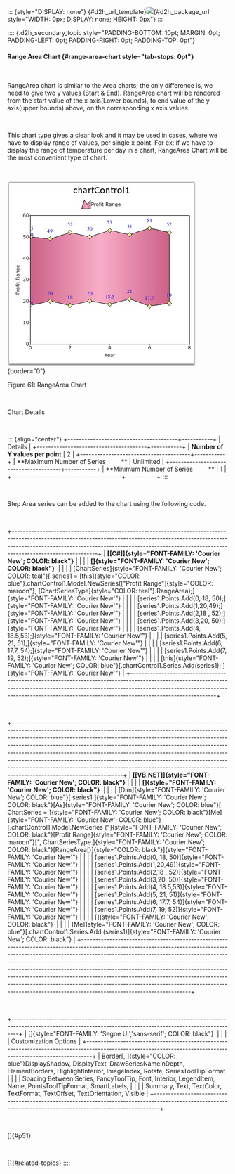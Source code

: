 ::: {style="DISPLAY: none"}
[](ms-xhelp:///?Id=d2h_url_template){#d2h_url_template}![](!package_url!){#d2h_package_url style="WIDTH: 0px; DISPLAY: none; HEIGHT: 0px"}
:::

:::: {.d2h_secondary_topic style="PADDING-BOTTOM: 10pt; MARGIN: 0pt; PADDING-LEFT: 0pt; PADDING-RIGHT: 0pt; PADDING-TOP: 0pt"}
#### Range Area Chart {#range-area-chart style="tab-stops: 0pt"}

 

RangeArea chart is similar to the Area charts; the only difference is, we need to give two y values (Start & End). RangeArea chart will be rendered from the start value of the x axis(Lower bounds), to end value of the y axis(upper bounds) above, on the corresponding x axis values.

 

This chart type gives a clear look and it may be used in cases, where we have to display range of values, per single x point. For ex: if we have to display the range of temperature per day in a chart, RangeArea Chart will be the most convenient type of chart.

 

![](ImagesExt/image84_63.jpg){border="0"}

Figure 61: RangeArea Chart

 

Chart Details

 

::: {align="center"}
+---------------------------------------+-----------+
| Details                                           |
+---------------------------------------+-----------+
| **Number of Y values per point**      | 2         |
+---------------------------------------+-----------+
| **Maximum Number of Series         ** | Unlimited |
+---------------------------------------+-----------+
| **Minimum Number of Series         ** | 1         |
+---------------------------------------+-----------+
:::

 

Step Area series can be added to the chart using the following code.

 

+------------------------------------------------------------------------------------------------------------------------------------------------------------------------------------------------------------------------------------------------------------------------+
| **[\[C#\]]{style="FONT-FAMILY: 'Courier New'; COLOR: black"}**                                                                                                                                                                                                         |
|                                                                                                                                                                                                                                                                        |
| **[]{style="FONT-FAMILY: 'Courier New'; COLOR: black"}**                                                                                                                                                                                                               |
|                                                                                                                                                                                                                                                                        |
| [ChartSeries]{style="FONT-FAMILY: 'Courier New'; COLOR: teal"}[ series1 = [this]{style="COLOR: blue"}.chartControl1.Model.NewSeries([\"Profit Range\"]{style="COLOR: maroon"}, [ChartSeriesType]{style="COLOR: teal"}.RangeArea);]{style="FONT-FAMILY: 'Courier New'"} |
|                                                                                                                                                                                                                                                                        |
| [series1.Points.Add(0, 18, 50);]{style="FONT-FAMILY: 'Courier New'"}                                                                                                                                                                                                   |
|                                                                                                                                                                                                                                                                        |
| [series1.Points.Add(1,20,49);]{style="FONT-FAMILY: 'Courier New'"}                                                                                                                                                                                                     |
|                                                                                                                                                                                                                                                                        |
| [series1.Points.Add(2,18 , 52);]{style="FONT-FAMILY: 'Courier New'"}                                                                                                                                                                                                   |
|                                                                                                                                                                                                                                                                        |
| [series1.Points.Add(3,20, 50);]{style="FONT-FAMILY: 'Courier New'"}                                                                                                                                                                                                    |
|                                                                                                                                                                                                                                                                        |
| [series1.Points.Add(4, 18.5,53);]{style="FONT-FAMILY: 'Courier New'"}                                                                                                                                                                                                  |
|                                                                                                                                                                                                                                                                        |
| [series1.Points.Add(5, 21, 51);]{style="FONT-FAMILY: 'Courier New'"}                                                                                                                                                                                                   |
|                                                                                                                                                                                                                                                                        |
| [series1.Points.Add(6, 17.7, 54);]{style="FONT-FAMILY: 'Courier New'"}                                                                                                                                                                                                 |
|                                                                                                                                                                                                                                                                        |
| [series1.Points.Add(7, 19, 52);]{style="FONT-FAMILY: 'Courier New'"}                                                                                                                                                                                                   |
|                                                                                                                                                                                                                                                                        |
| [this]{style="FONT-FAMILY: 'Courier New'; COLOR: blue"}[.chartControl1.Series.Add(series1); ]{style="FONT-FAMILY: 'Courier New'"}                                                                                                                                      |
+------------------------------------------------------------------------------------------------------------------------------------------------------------------------------------------------------------------------------------------------------------------------+

 

+---------------------------------------------------------------------------------------------------------------------------------------------------------------------------------------------------------------------------------------------------------------------------------------------------------------------------------------------------------------------------------------------------------------------------------------------------------------------------------------------------------------------------------------------------------------------------------------------------------+
| **[\[VB.NET\]]{style="FONT-FAMILY: 'Courier New'; COLOR: black"}**                                                                                                                                                                                                                                                                                                                                                                                                                                                                                                                                      |
|                                                                                                                                                                                                                                                                                                                                                                                                                                                                                                                                                                                                         |
| **[]{style="FONT-FAMILY: 'Courier New'; COLOR: black"}**                                                                                                                                                                                                                                                                                                                                                                                                                                                                                                                                                |
|                                                                                                                                                                                                                                                                                                                                                                                                                                                                                                                                                                                                         |
| [Dim]{style="FONT-FAMILY: 'Courier New'; COLOR: blue"}[ series1 ]{style="FONT-FAMILY: 'Courier New'; COLOR: black"}[As]{style="FONT-FAMILY: 'Courier New'; COLOR: blue"}[ ChartSeries = ]{style="FONT-FAMILY: 'Courier New'; COLOR: black"}[Me]{style="FONT-FAMILY: 'Courier New'; COLOR: blue"}[.chartControl1.Model.NewSeries (\"]{style="FONT-FAMILY: 'Courier New'; COLOR: black"}[Profit Range]{style="FONT-FAMILY: 'Courier New'; COLOR: maroon"}[\", ChartSeriesType.]{style="FONT-FAMILY: 'Courier New'; COLOR: black"}[RangeArea[)]{style="COLOR: black"}]{style="FONT-FAMILY: 'Courier New'"} |
|                                                                                                                                                                                                                                                                                                                                                                                                                                                                                                                                                                                                         |
| [series1.Points.Add(0, 18, 50)]{style="FONT-FAMILY: 'Courier New'"}                                                                                                                                                                                                                                                                                                                                                                                                                                                                                                                                     |
|                                                                                                                                                                                                                                                                                                                                                                                                                                                                                                                                                                                                         |
| [series1.Points.Add(1,20,49)]{style="FONT-FAMILY: 'Courier New'"}                                                                                                                                                                                                                                                                                                                                                                                                                                                                                                                                       |
|                                                                                                                                                                                                                                                                                                                                                                                                                                                                                                                                                                                                         |
| [series1.Points.Add(2,18 , 52)]{style="FONT-FAMILY: 'Courier New'"}                                                                                                                                                                                                                                                                                                                                                                                                                                                                                                                                     |
|                                                                                                                                                                                                                                                                                                                                                                                                                                                                                                                                                                                                         |
| [series1.Points.Add(3,20, 50)]{style="FONT-FAMILY: 'Courier New'"}                                                                                                                                                                                                                                                                                                                                                                                                                                                                                                                                      |
|                                                                                                                                                                                                                                                                                                                                                                                                                                                                                                                                                                                                         |
| [series1.Points.Add(4, 18.5,53)]{style="FONT-FAMILY: 'Courier New'"}                                                                                                                                                                                                                                                                                                                                                                                                                                                                                                                                    |
|                                                                                                                                                                                                                                                                                                                                                                                                                                                                                                                                                                                                         |
| [series1.Points.Add(5, 21, 51)]{style="FONT-FAMILY: 'Courier New'"}                                                                                                                                                                                                                                                                                                                                                                                                                                                                                                                                     |
|                                                                                                                                                                                                                                                                                                                                                                                                                                                                                                                                                                                                         |
| [series1.Points.Add(6, 17.7, 54)]{style="FONT-FAMILY: 'Courier New'"}                                                                                                                                                                                                                                                                                                                                                                                                                                                                                                                                   |
|                                                                                                                                                                                                                                                                                                                                                                                                                                                                                                                                                                                                         |
| [series1.Points.Add(7, 19, 52)]{style="FONT-FAMILY: 'Courier New'"}                                                                                                                                                                                                                                                                                                                                                                                                                                                                                                                                     |
|                                                                                                                                                                                                                                                                                                                                                                                                                                                                                                                                                                                                         |
| []{style="FONT-FAMILY: 'Courier New'; COLOR: black"}                                                                                                                                                                                                                                                                                                                                                                                                                                                                                                                                                    |
|                                                                                                                                                                                                                                                                                                                                                                                                                                                                                                                                                                                                         |
| [Me]{style="FONT-FAMILY: 'Courier New'; COLOR: blue"}[.chartControl1.Series.Add (series1)]{style="FONT-FAMILY: 'Courier New'; COLOR: black"}                                                                                                                                                                                                                                                                                                                                                                                                                                                            |
+---------------------------------------------------------------------------------------------------------------------------------------------------------------------------------------------------------------------------------------------------------------------------------------------------------------------------------------------------------------------------------------------------------------------------------------------------------------------------------------------------------------------------------------------------------------------------------------------------------+

 

+--------------------------------------------------------------------------------------------------------------------------------------------------------------+
| []{style="FONT-FAMILY: 'Segoe UI','sans-serif'; COLOR: black"}                                                                                               |
|                                                                                                                                                              |
| Customization Options                                                                                                                                        |
+--------------------------------------------------------------------------------------------------------------------------------------------------------------+
| Border[, ]{style="COLOR: blue"}DisplayShadow, DisplayText, DrawSeriesNameInDepth, ElementBorders, HighlightInterior, ImageIndex, Rotate, SeriesToolTipFormat |
|                                                                                                                                                              |
| Spacing Between Series, FancyToolTip, Font, Interior, LegendItem, Name, PointsToolTipFormat, SmartLabels,                                                    |
|                                                                                                                                                              |
| Summary, Text, TextColor, TextFormat, TextOffset, TextOrientation, Visible                                                                                   |
+--------------------------------------------------------------------------------------------------------------------------------------------------------------+

 

[]{#p51} 

 

[]{#related-topics}
::::

